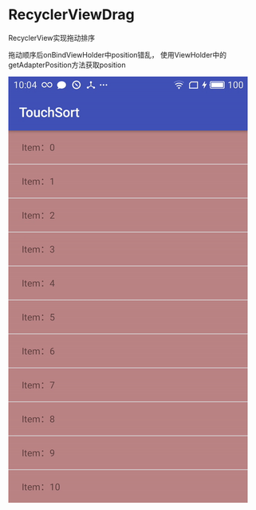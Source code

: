 # RecyclerViewDrag
RecyclerView实现拖动排序

拖动顺序后onBindViewHolder中position错乱， 使用ViewHolder中的getAdapterPosition方法获取position

![](https://github.com/jainchen/RecyclerViewDrag/blob/master/screen/screen.gif)